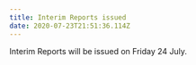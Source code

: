 ```yaml
---
title: Interim Reports issued
date: 2020-07-23T21:51:36.114Z
---
```

Interim Reports will be issued on Friday 24 July.